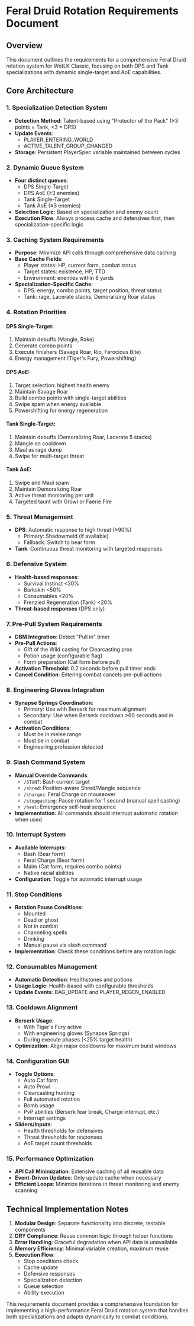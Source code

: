 # Feral Druid Rotation Requirements Document

## Overview

This document outlines the requirements for a comprehensive Feral Druid rotation system for WotLK Classic, focusing on both DPS and Tank specializations with dynamic single-target and AoE capabilities.

## Core Architecture

### 1. Specialization Detection System

- **Detection Method**: Talent-based using "Protector of the Pack" (≥3 points = Tank, <3 = DPS)
- **Update Events**:
  - PLAYER_ENTERING_WORLD
  - ACTIVE_TALENT_GROUP_CHANGED
- **Storage**: Persistent PlayerSpec variable maintained between cycles

### 2. Dynamic Queue System

- **Four distinct queues**:
  - DPS Single-Target
  - DPS AoE (≥3 enemies)
  - Tank Single-Target
  - Tank AoE (≥3 enemies)
- **Selection Logic**: Based on specialization and enemy count
- **Execution Flow**: Always process cache and defensives first, then specialization-specific logic

### 3. Caching System Requirements

- **Purpose**: Minimize API calls through comprehensive data caching
- **Base Cache Fields**:
  - Player states: HP, current form, combat status
  - Target states: existence, HP, TTD
  - Environment: enemies within 8 yards
- **Specialization-Specific Cache**:
  - DPS: energy, combo points, target position, threat status
  - Tank: rage, Lacerate stacks, Demoralizing Roar status

### 4. Rotation Priorities

#### DPS Single-Target:

1. Maintain debuffs (Mangle, Rake)
2. Generate combo points
3. Execute finishers (Savage Roar, Rip, Ferocious Bite)
4. Energy management (Tiger's Fury, Powershifting)

#### DPS AoE:

1. Target selection: highest health enemy
2. Maintain Savage Roar
3. Build combo points with single-target abilities
4. Swipe spam when energy available
5. Powershifting for energy regeneration

#### Tank Single-Target:

1. Maintain debuffs (Demoralizing Roar, Lacerate 5 stacks)
2. Mangle on cooldown
3. Maul as rage dump
4. Swipe for multi-target threat

#### Tank AoE:

1. Swipe and Maul spam
2. Maintain Demoralizing Roar
3. Active threat monitoring per unit
4. Targeted taunt with Growl or Faerie Fire

### 5. Threat Management

- **DPS**: Automatic response to high threat (≥90%)
  - Primary: Shadowmeld (if available)
  - Fallback: Switch to bear form
- **Tank**: Continuous threat monitoring with targeted responses

### 6. Defensive System

- **Health-based responses**:
  - Survival Instinct <30%
  - Barkskin <50%
  - Consumables <20%
  - Frenzied Regeneration (Tank) <20%
- **Threat-based responses** (DPS only)

### 7. Pre-Pull System Requirements

- **DBM Integration**: Detect "Pull in" timer
- **Pre-Pull Actions**:
  - Gift of the Wild casting for Clearcasting proc
  - Potion usage (configurable flag)
  - Form preparation (Cat form before pull)
- **Activation Threshold**: 0.2 seconds before pull timer ends
- **Cancel Condition**: Entering combat cancels pre-pull actions

### 8. Engineering Gloves Integration

- **Synapse Springs Coordination**:
  - Primary: Use with Berserk for maximum alignment
  - Secondary: Use when Berserk cooldown >60 seconds and in combat
- **Activation Conditions**:
  - Must be in melee range
  - Must be in combat
  - Engineering profession detected

### 9. Slash Command System

- **Manual Override Commands**:
  - `/STUNT`: Bash current target
  - `/shred`: Position-aware Shred/Mangle sequence
  - `/charges`: Feral Charge on mouseover
  - `/stopgasting`: Pause rotation for 1 second (manual spell casting)
  - `/heal`: Emergency self-heal sequence
- **Implementation**: All commands should interrupt automatic rotation when used

### 10. Interrupt System

- **Available Interrupts**:
  - Bash (Bear form)
  - Feral Charge (Bear form)
  - Maim (Cat form, requires combo points)
  - Native racial abilities
- **Configuration**: Toggle for automatic interrupt usage

### 11. Stop Conditions

- **Rotation Pause Conditions**:
  - Mounted
  - Dead or ghost
  - Not in combat
  - Channeling spells
  - Drinking
  - Manual pause via slash command
- **Implementation**: Check these conditions before any rotation logic

### 12. Consumables Management

- **Automatic Detection**: Healthstones and potions
- **Usage Logic**: Health-based with configurable thresholds
- **Update Events**: BAG_UPDATE and PLAYER_REGEN_ENABLED

### 13. Cooldown Alignment

- **Berserk Usage**:
  - With Tiger's Fury active
  - With engineering gloves (Synapse Springs)
  - During execute phases (<25% target health)
- **Optimization**: Align major cooldowns for maximum burst windows

### 14. Configuration GUI

- **Toggle Options**:
  - Auto Cat form
  - Auto Prowl
  - Clearcasting hunting
  - Full automated rotation
  - Bomb usage
  - PvP abilities (Berserk fear break, Charge interrupt, etc.)
  - Interrupt settings
- **Sliders/Inputs**:
  - Health thresholds for defensives
  - Threat thresholds for responses
  - AoE target count thresholds

### 15. Performance Optimization

- **API Call Minimization**: Extensive caching of all reusable data
- **Event-Driven Updates**: Only update cache when necessary
- **Efficient Loops**: Minimize iterations in threat monitoring and enemy scanning

## Technical Implementation Notes

1. **Modular Design**: Separate functionality into discrete, testable components
2. **DRY Compliance**: Reuse common logic through helper functions
3. **Error Handling**: Graceful degradation when API data is unavailable
4. **Memory Efficiency**: Minimal variable creation, maximum reuse
5. **Execution Flow**:
   - Stop conditions check
   - Cache update
   - Defensive responses
   - Specialization detection
   - Queue selection
   - Ability execution

This requirements document provides a comprehensive foundation for implementing a high-performance Feral Druid rotation system that handles both specializations and adapts dynamically to combat conditions.
